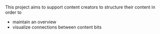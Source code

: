 
This project aims to support content creators to structure their content in order to

- maintain an overview
- visualize connections between content bits
